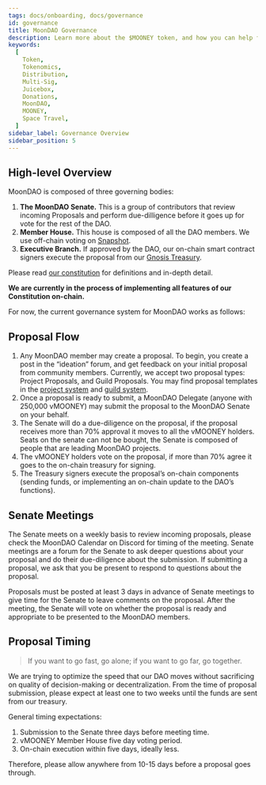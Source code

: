 ```yaml
---
tags: docs/onboarding, docs/governance
id: governance
title: MoonDAO Governance
description: Learn more about the $MOONEY token, and how you can help fund the decentralization of space travel.
keywords:
  [
    Token,
    Tokenomics,
    Distribution,
    Multi-Sig,
    Juicebox,
    Donations,
    MoonDAO,
    MOONEY,
    Space Travel,
  ]
sidebar_label: Governance Overview
sidebar_position: 5
---
```

## High-level Overview
MoonDAO is composed of three governing bodies:
1. **The MoonDAO Senate.** This is a group of contributors that review incoming Proposals and perform due-dilligence before it goes up for vote for the rest of the DAO.
2. **Member House.** This house is composed of all the DAO members. We use off-chain voting on [Snapshot](https://snapshot.org/#/tomoondao.eth).
3. **Executive Branch.** If approved by the DAO, our on-chain smart contract signers execute the proposal from our [Gnosis Treasury](https://gnosis-safe.io/app/eth:0xce4a1E86a5c47CD677338f53DA22A91d85cab2c9/balances).

Please read [our constitution](https://docs.moondao.com/Governance/constitution) for definitions and in-depth detail.

**We are currently in the process of implementing all features of our Constitution on-chain.**

For now, the current governance system for MoonDAO works as follows:

## Proposal Flow

1. Any MoonDAO member may create a proposal. To begin, you create a post in the “ideation” forum, and get feedback on your initial proposal from community members. Currently, we accept two proposal types: Project Proposals, and Guild Proposals. You may find proposal templates in the [project system](https://docs.moondao.com/projects) and [guild system](https://docs.moondao.com/guilds).
2. Once a proposal is ready to submit, a MoonDAO Delegate (anyone with 250,000 vMOONEY) may submit the proposal to the MoonDAO Senate on your behalf.
3. The Senate will do a due-diligence on the proposal, if the proposal receives more than 70% approval it moves to all the vMOONEY holders. Seats on the senate can not be bought, the Senate is composed of people that are leading MoonDAO projects.
4. The vMOONEY holders vote on the proposal, if more than 70% agree it goes to the on-chain treasury for signing.
5. The Treasury signers execute the proposal’s on-chain components (sending funds, or implementing an on-chain update to the DAO’s functions).


## Senate Meetings

The Senate meets on a weekly basis to review incoming proposals, please check the MoonDAO Calendar on Discord for timing of the meeting. Senate meetings are a forum for the Senate to ask deeper questions about your proposal and do their due-diligence about the submission. If submitting a proposal, we ask that you be present to respond to questions about the proposal.

Proposals must be posted at least 3 days in advance of Senate meetings to give time for the Senate to leave comments on the proposal. After the meeting, the Senate will vote on whether the proposal is ready and appropriate to be presented to the MoonDAO members.

## Proposal Timing

> If you want to go fast, go alone; if you want to go far, go together. 

We are trying to optimize the speed that our DAO moves without sacrificing on quality of decision-making or decentralization. From the time of proposal submission, please expect at least one to two weeks until the funds are sent from our treasury.

General timing expectations:

1. Submission to the Senate three days before meeting time.
2. vMOONEY Member House five day voting period.
4. On-chain execution within five days, ideally less.

Therefore, please allow anywhere from 10-15 days before a proposal goes through.
